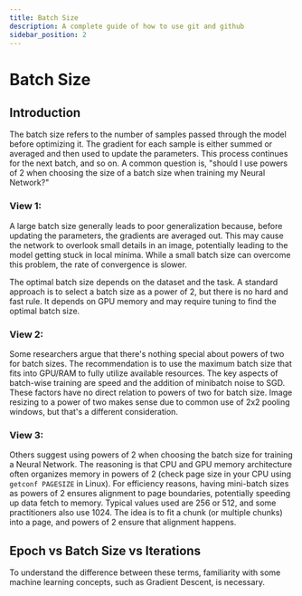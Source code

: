 ```yaml
---
title: Batch Size
description: A complete guide of how to use git and github
sidebar_position: 2
---
```

# Batch Size

## Introduction
The batch size refers to the number of samples passed through the model before optimizing it. The gradient for each sample is either summed or averaged and then used to update the parameters. This process continues for the next batch, and so on. A common question is, "should I use powers of 2 when choosing the size of a batch size when training my Neural Network?"

### View 1:
A large batch size generally leads to poor generalization because, before updating the parameters, the gradients are averaged out. This may cause the network to overlook small details in an image, potentially leading to the model getting stuck in local minima. While a small batch size can overcome this problem, the rate of convergence is slower.

The optimal batch size depends on the dataset and the task. A standard approach is to select a batch size as a power of 2, but there is no hard and fast rule. It depends on GPU memory and may require tuning to find the optimal batch size.

### View 2:
Some researchers argue that there's nothing special about powers of two for batch sizes. The recommendation is to use the maximum batch size that fits into GPU/RAM to fully utilize available resources. The key aspects of batch-wise training are speed and the addition of minibatch noise to SGD. These factors have no direct relation to powers of two for batch size. Image resizing to a power of two makes sense due to common use of 2x2 pooling windows, but that's a different consideration.

### View 3:
Others suggest using powers of 2 when choosing the batch size for training a Neural Network. The reasoning is that CPU and GPU memory architecture often organizes memory in powers of 2 (check page size in your CPU using `getconf PAGESIZE` in Linux). For efficiency reasons, having mini-batch sizes as powers of 2 ensures alignment to page boundaries, potentially speeding up data fetch to memory. Typical values used are 256 or 512, and some practitioners also use 1024. The idea is to fit a chunk (or multiple chunks) into a page, and powers of 2 ensure that alignment happens.

## Epoch vs Batch Size vs Iterations
To understand the difference between these terms, familiarity with some machine learning concepts, such as Gradient Descent, is necessary.
